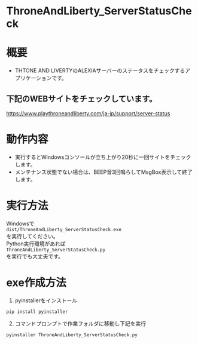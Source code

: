 # ThroneAndLiberty_ServerStatusCheck
# 概要
- THTONE AND LIVERTYのALEXIAサーバーのステータスをチェックするアプリケーションです。

## 下記のWEBサイトをチェックしています。
https://www.playthroneandliberty.com/ja-jp/support/server-status

# 動作内容
- 実行するとWindowsコンソールが立ち上がり20秒に一回サイトをチェックします。
- メンテナンス状態でない場合は、BEEP音3回鳴らしてMsgBox表示して終了します。

# 実行方法
Windowsで<br>
`dist/ThroneAndLiberty_ServerStatusCheck.exe`<br>
を実行してください。<br>
Python実行環境があれば<br>
`ThroneAndLiberty_ServerStatusCheck.py`<br>
を実行でも大丈夫です。<br>

# exe作成方法
1. pyinstallerをインストール
~~~ windows shell
pip install pyinstaller
~~~ 

2. コマンドプロンプトで作業フォルダに移動し下記を実行
~~~ windows shell
pyinstaller ThroneAndLiberty_ServerStatusCheck.py
~~~